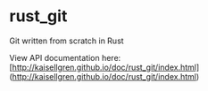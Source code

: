 rust_git
========

Git written from scratch in Rust

View API documentation here: [http://kaisellgren.github.io/doc/rust_git/index.html] (http://kaisellgren.github.io/doc/rust_git/index.html)
